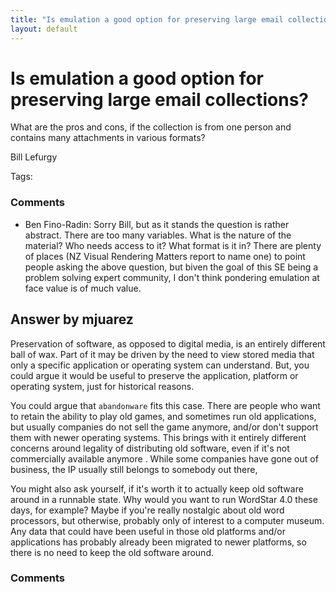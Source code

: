 ```yaml
---
title: "Is emulation a good option for preserving large email collections?"
layout: default
---
```

Is emulation a good option for preserving large email collections?
=====================
What are the pros and cons, if the collection is from one person and
contains many attachments in various formats?

Bill Lefurgy

Tags: <computer-emulation>

### Comments ###
* Ben Fino-Radin: Sorry Bill, but as it stands the question is rather abstract. There are
too many variables. What is the nature of the material? Who needs access
to it? What format is it in? There are plenty of places (NZ Visual
Rendering Matters report to name one) to point people asking the above
question, but biven the goal of this SE being a problem solving expert
community, I don't think pondering emulation at face value is of much
value.


Answer by mjuarez
----------------
Preservation of software, as opposed to digital media, is an entirely
different ball of wax. Part of it may be driven by the need to view
stored media that only a specific application or operating system can
understand. But, you could argue it would be useful to preserve the
application, platform or operating system, just for historical reasons.

You could argue that `abandonware` fits this case. There are people who
want to retain the ability to play old games, and sometimes run old
applications, but usually companies do not sell the game anymore, and/or
don't support them with newer operating systems. This brings with it
entirely different concerns around legality of distributing old
software, even if it's not commercially available anymore . While some
companies have gone out of business, the IP usually still belongs to
somebody out there,

You might also ask yourself, if it's worth it to actually keep old
software around in a runnable state. Why would you want to run WordStar
4.0 these days, for example? Maybe if you're really nostalgic about old
word processors, but otherwise, probably only of interest to a computer
museum. Any data that could have been useful in those old platforms
and/or applications has probably already been migrated to newer
platforms, so there is no need to keep the old software around.

### Comments ###

